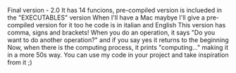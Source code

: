 Final version - 2.0
It has 14 funcions, pre-compiled version is inclueded in the "EXECUTABLES" version
When I'll have a Mac maybye I'll give a pre-compiled version for it too
he code is in italian and English
This version has comma, signs and brackets! 
When you do an operation, it says "Do you want to do another operation?" and if you say yes it returns to the beginning 
Now, when there is the computing process, it prints "computing..." making it in a more 50s way.
You can use my code in your project and take inspiration from it ;)
